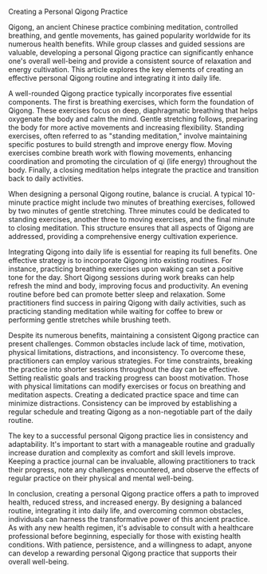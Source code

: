 Creating a Personal Qigong Practice

Qigong, an ancient Chinese practice combining meditation, controlled breathing, and gentle movements, has gained popularity worldwide for its numerous health benefits. While group classes and guided sessions are valuable, developing a personal Qigong practice can significantly enhance one's overall well-being and provide a consistent source of relaxation and energy cultivation. This article explores the key elements of creating an effective personal Qigong routine and integrating it into daily life.

A well-rounded Qigong practice typically incorporates five essential components. The first is breathing exercises, which form the foundation of Qigong. These exercises focus on deep, diaphragmatic breathing that helps oxygenate the body and calm the mind. Gentle stretching follows, preparing the body for more active movements and increasing flexibility. Standing exercises, often referred to as "standing meditation," involve maintaining specific postures to build strength and improve energy flow. Moving exercises combine breath work with flowing movements, enhancing coordination and promoting the circulation of qi (life energy) throughout the body. Finally, a closing meditation helps integrate the practice and transition back to daily activities.

When designing a personal Qigong routine, balance is crucial. A typical 10-minute practice might include two minutes of breathing exercises, followed by two minutes of gentle stretching. Three minutes could be dedicated to standing exercises, another three to moving exercises, and the final minute to closing meditation. This structure ensures that all aspects of Qigong are addressed, providing a comprehensive energy cultivation experience.

Integrating Qigong into daily life is essential for reaping its full benefits. One effective strategy is to incorporate Qigong into existing routines. For instance, practicing breathing exercises upon waking can set a positive tone for the day. Short Qigong sessions during work breaks can help refresh the mind and body, improving focus and productivity. An evening routine before bed can promote better sleep and relaxation. Some practitioners find success in pairing Qigong with daily activities, such as practicing standing meditation while waiting for coffee to brew or performing gentle stretches while brushing teeth.

Despite its numerous benefits, maintaining a consistent Qigong practice can present challenges. Common obstacles include lack of time, motivation, physical limitations, distractions, and inconsistency. To overcome these, practitioners can employ various strategies. For time constraints, breaking the practice into shorter sessions throughout the day can be effective. Setting realistic goals and tracking progress can boost motivation. Those with physical limitations can modify exercises or focus on breathing and meditation aspects. Creating a dedicated practice space and time can minimize distractions. Consistency can be improved by establishing a regular schedule and treating Qigong as a non-negotiable part of the daily routine.

The key to a successful personal Qigong practice lies in consistency and adaptability. It's important to start with a manageable routine and gradually increase duration and complexity as comfort and skill levels improve. Keeping a practice journal can be invaluable, allowing practitioners to track their progress, note any challenges encountered, and observe the effects of regular practice on their physical and mental well-being.

In conclusion, creating a personal Qigong practice offers a path to improved health, reduced stress, and increased energy. By designing a balanced routine, integrating it into daily life, and overcoming common obstacles, individuals can harness the transformative power of this ancient practice. As with any new health regimen, it's advisable to consult with a healthcare professional before beginning, especially for those with existing health conditions. With patience, persistence, and a willingness to adapt, anyone can develop a rewarding personal Qigong practice that supports their overall well-being.